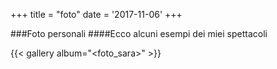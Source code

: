 +++
title = "foto"
date = '2017-11-06'
+++

###Foto personali
####Ecco alcuni esempi dei miei spettacoli

{{< gallery album="<foto_sara>" >}}
